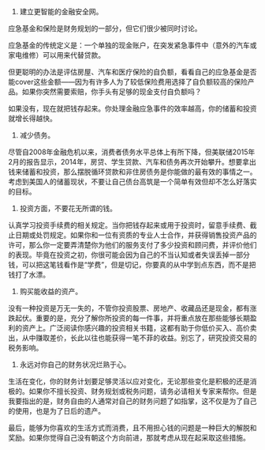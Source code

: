 <!--
 * @Author: your name
 * @Date: 2021-02-08 08:43:21
 * @LastEditTime: 2021-02-08 08:45:29
 * @LastEditors: Please set LastEditors
 * @Description: In User Settings Edit
 * @FilePath: /MaxNotes_Snowball/财富知识/财富/积累财富.md
-->




1. 建立更智能的金融安全网。

应急基金和保险是财务规划的一部分，但它们很少被同时讨论。

应急基金的传统定义是：一个单独的现金账户，在突发紧急事件中（意外的汽车或家电维修）可以用来代替贷款。

但更聪明的办法是评估房屋、汽车和医疗保险的自负额，看看自己的应急基金是否能cover这些金额——因为有许多人为了较低保险费用选择了自负额较高的保险产品。如果你突然需要索赔，你手头有足够的现金支付自负额吗？

如果没有，现在就把钱存起来。你处理金融应急事件的效率越高，你的储蓄和投资就增长得越快。

1. 减少债务。

尽管自2008年金融危机以来，消费者债务水平总体上有所下降，但美联储2015年2月的报告显示，2014年，房贷、学生贷款、汽车和债务再次开始攀升。想要拿出钱来储蓄和投资，那么摆脱循环贷款和非住房债务是你能做的最有效的事情之一。考虑到美国人的储蓄现状，不要让自己债台高筑是一个简单有效但却不怎么好落实的目标。



1. 投资方面，不要花无所谓的钱。

认真学习投资手续费的相关规定。当你把钱存起来或用于投资时，留意手续费、截止日期或处罚规定。如果你和一位有资质的专业人士合作，并获得销售投资产品的许可，那么你一定要弄清楚你为他们的服务支付了多少投资和顾问费，并评价他们的表现。毕竟在投资之初，你很可能会因为自己的不当认知或者失误丢掉一部分钱，可以把这笔钱看作是“学费”，但是切记，你要真的从中学到点东西，而不是把钱打了水漂。

1. 购买能收益的资产。

没有一种投资是万无一失的，不管你投资股票、房地产、收藏品还是现金，都有涨跌起伏。重要的是，充分了解你所投资的每一件事，并将重点放在那些能够长期盈利的资产上。广泛阅读你感兴趣的投资相关书籍，这都有助于你低价买入、高价卖出，从中赚取差价，长此以往也能获得一笔不菲的收益。别忘了，研究投资交易的税务影响。

1. 永远对你自己的财务状况烂熟于心。

生活在变化，你的财务计划要足够灵活以应对变化，无论那些变化是积极的还是消极的。如果你不擅长投资、财务规划或税务问题，请务必请相关专家来帮你。但是我要指出的是，财务自由的人通常对自己的财务问题了如指掌，这不仅是为了自己的使用，也是为了日后的遗产。

最后，能够为你喜欢的生活方式而消费，且不用担心钱的问题是一种巨大的解脱和奖励。如果你觉得自己没有朝这个方向前进，那就考虑从现在起采取这些措施。